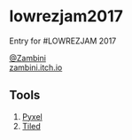 # lowrezjam2017
Entry for #LOWREZJAM 2017

[@Zambini][0]  
[zambini.itch.io][1]  

## Tools ##
1. [Pyxel][10]
1. [Tiled][11]

[0]: https://twitter.com/zambini845
[1]: https://zambini.itch.io/
[10]: http://pyxeledit.com/
[11]: http://www.mapeditor.org/
